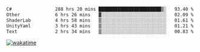 <!--START_SECTION:waka-->

```txt
C#                288 hrs 20 mins ███████████████████████▒░   93.40 %
Other             6 hrs 26 mins   ▓░░░░░░░░░░░░░░░░░░░░░░░░   02.09 %
ShaderLab         4 hrs 58 mins   ▒░░░░░░░░░░░░░░░░░░░░░░░░   01.61 %
UnityYaml         3 hrs 43 mins   ▒░░░░░░░░░░░░░░░░░░░░░░░░   01.21 %
Text              2 hrs 34 mins   ▒░░░░░░░░░░░░░░░░░░░░░░░░   00.83 %
```

<!--END_SECTION:waka-->
[![wakatime](https://wakatime.com/badge/user/6c2f442e-41b4-42e3-bc06-d5d8203ad1da.svg)](https://wakatime.com/@6c2f442e-41b4-42e3-bc06-d5d8203ad1da)
